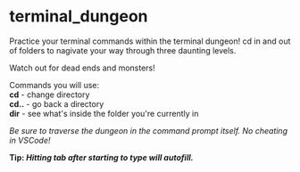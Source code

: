 # terminal_dungeon

Practice your terminal commands within the terminal dungeon! cd in and out of folders to nagivate your way through three daunting levels.

Watch out for dead ends and monsters!

Commands you will use:
<br>
<strong>cd</strong> - change directory
<br>
<strong>cd..</strong> - go back a directory
<br>
<strong>dir</strong> - see what's inside the folder you're currently in


<i>Be sure to traverse the dungeon in the command prompt itself. No cheating in VSCode!</i>

<strong>Tip: <i>Hitting tab after starting to type will autofill.</i></strong>
